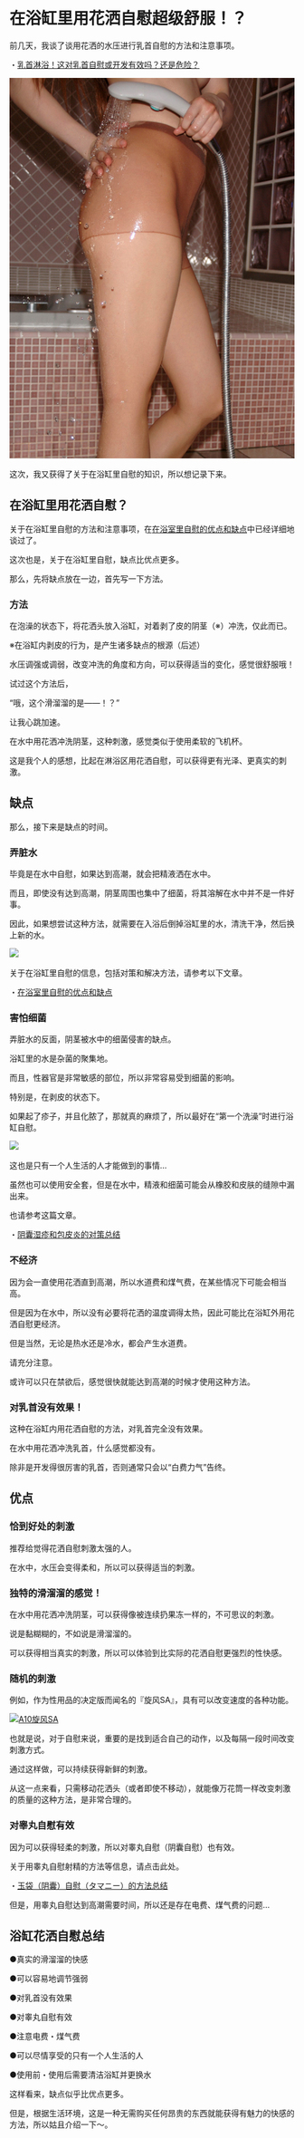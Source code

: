 # 在浴缸里用花洒自慰超级舒服！？ [​](#在浴缸里用花洒自慰超级舒服)

前几天，我谈了谈用花洒的水压进行乳首自慰的方法和注意事项。

・[乳首淋浴！这对乳首自慰或开发有效吗？还是危险？](/h-life/onanie-a/chikubi009.html)

![](/h-life/assets/shower.jpg)

这次，我又获得了关于在浴缸里自慰的知识，所以想记录下来。

## 在浴缸里用花洒自慰？ [​](#在浴缸里用花洒自慰)

关于在浴缸里自慰的方法和注意事项，在[在浴室里自慰的优点和缺点](/h-life/onanie-a/ona-bath.html)中已经详细地谈过了。

这次也是，关于在浴缸里自慰，缺点比优点更多。

那么，先将缺点放在一边，首先写一下方法。

### 方法 [​](#方法)

在泡澡的状态下，将花洒头放入浴缸，对着剥了皮的阴茎（※）冲洗，仅此而已。

※在浴缸内剥皮的行为，是产生诸多缺点的根源（后述）

水压调强或调弱，改变冲洗的角度和方向，可以获得适当的变化，感觉很舒服哦！

试过这个方法后，

“哦，这个滑溜溜的是——！？”

让我心跳加速。

在水中用花洒冲洗阴茎，这种刺激，感觉类似于使用柔软的飞机杯。

这是我个人的感想，比起在淋浴区用花洒自慰，可以获得更有光泽、更真实的刺激。

## 缺点 [​](#缺点)

那么，接下来是缺点的时间。

### 弄脏水 [​](#弄脏水)

毕竟是在水中自慰，如果达到高潮，就会把精液洒在水中。

而且，即使没有达到高潮，阴茎周围也集中了细菌，将其溶解在水中并不是一件好事。

因此，如果想尝试这种方法，就需要在入浴后倒掉浴缸里的水，清洗干净，然后换上新的水。

![](https://www.onanie-analyzer.com/otona/bath.jpg)

关于在浴缸里自慰的信息，包括对策和解决方法，请参考以下文章。

・[在浴室里自慰的优点和缺点](/h-life/onanie-a/ona-bath.html)

### 害怕细菌 [​](#害怕细菌)

弄脏水的反面，阴茎被水中的细菌侵害的缺点。

浴缸里的水是杂菌的聚集地。

而且，性器官是非常敏感的部位，所以非常容易受到细菌的影响。

特别是，在剥皮的状态下。

如果起了疹子，并且化脓了，那就真的麻烦了，所以最好在“第一个洗澡”时进行浴缸自慰。

![](https://www.onanie-analyzer.com/otona/photo-004.jpg)

这也是只有一个人生活的人才能做到的事情…

虽然也可以使用安全套，但是在水中，精液和细菌可能会从橡胶和皮肤的缝隙中漏出来。

也请参考这篇文章。

・[阴囊湿疹和包皮炎的对策总结](/h-life/onanie-a/shisshin.html)

### 不经济 [​](#不经济)

因为会一直使用花洒直到高潮，所以水道费和煤气费，在某些情况下可能会相当高。

但是因为在水中，所以没有必要将花洒的温度调得太热，因此可能比在浴缸外用花洒自慰更经济。

但是当然，无论是热水还是冷水，都会产生水道费。

请充分注意。

或许可以只在禁欲后，感觉很快就能达到高潮的时候才使用这种方法。

### 对乳首没有效果！ [​](#对乳首没有效果)

这种在浴缸内用花洒自慰的方法，对乳首完全没有效果。

在水中用花洒冲洗乳首，什么感觉都没有。

除非是开发得很厉害的乳首，否则通常只会以“白费力气”告终。

## 优点 [​](#优点)

### 恰到好处的刺激 [​](#恰到好处的刺激)

推荐给觉得花洒自慰刺激太强的人。

在水中，水压会变得柔和，所以可以获得适当的刺激。

### 独特的滑溜溜的感觉！ [​](#独特的滑溜溜的感觉)

在水中用花洒冲洗阴茎，可以获得像被连续扔果冻一样的，不可思议的刺激。

说是黏糊糊的，不如说是滑溜溜的。

可以获得相当真实的刺激，所以可以体验到比实际的花洒自慰更强烈的性快感。

### 随机的刺激 [​](#随机的刺激)

例如，作为性用品的决定版而闻名的『旋风SA』，具有可以改变速度的各种功能。

[![](https://img.e-nls.com/pict_pc/1_1401260267_m_fl0rU.jpg)A10旋风SA](https://www.e-nls.com/access.php?agency_id=af486217&pcode=7717)

也就是说，对于自慰来说，重要的是找到适合自己的动作，以及每隔一段时间改变刺激方式。

通过这样做，可以持续获得新鲜的刺激。

从这一点来看，只需移动花洒头（或者即使不移动），就能像万花筒一样改变刺激的质量的这种方法，是非常合理的。

### 对睾丸自慰有效 [​](#对睾丸自慰有效)

因为可以获得轻柔的刺激，所以对睾丸自慰（阴囊自慰）也有效。

关于用睾丸自慰射精的方法等信息，请点击此处。

・[玉袋（阴囊）自慰（タマニー）的方法总结](/h-life/onanie-a/tamabukuro.html)

但是，用睾丸自慰达到高潮需要时间，所以还是存在电费、煤气费的问题…

## 浴缸花洒自慰总结 [​](#浴缸花洒自慰总结)

●真实的滑溜溜的快感

●可以容易地调节强弱

●对乳首没有效果

●对睾丸自慰有效

●注意电费・煤气费

●可以尽情享受的只有一个人生活的人

●使用前・使用后需要清洁浴缸并更换水

这样看来，缺点似乎比优点更多。

但是，根据生活环境，这是一种无需购买任何昂贵的东西就能获得有魅力的快感的方法，所以姑且介绍一下～。
